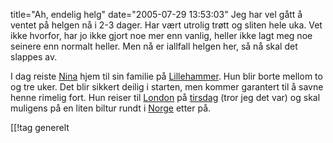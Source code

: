 title="Ah, endelig helg"
date="2005-07-29 13:53:03"
Jeg har vel gått å ventet på helgen nå i 2-3 dager. Har vært utrolig trøtt og sliten hele uka. Vet ikke hvorfor, har jo ikke gjort noe mer enn vanlig, heller ikke lagt meg noe seinere enn normalt heller. Men nå er iallfall helgen her, så nå skal det slappes av.

I dag reiste <a href="http://nenia.slaskdot.org">Nina</a> hjem til sin familie på <a href="http://www.lillehammer.kommune.no/">Lillehammer</a>. Hun blir borte mellom to og tre uker. Det blir sikkert deilig i starten, men kommer garantert til å savne henne rimelig fort. Hun reiser til <a href="http://www.visitlondon.com/">London</a> på <a href="http://no.wikipedia.org/wiki/Tirsdag">tirsdag</a> (tror jeg det var) og skal muligens på en liten biltur rundt i <a href="http://www.norge.no/">Norge</a> etter på.

[[!tag  generelt
